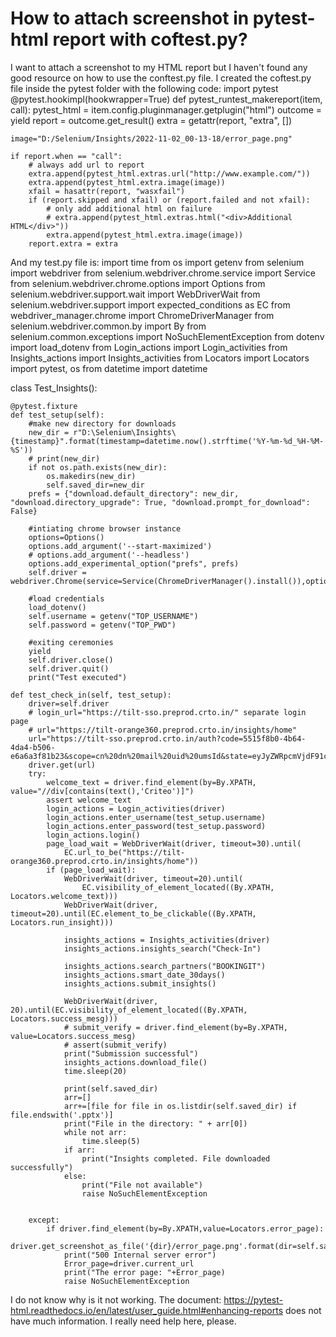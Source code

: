 
# How to attach screenshot in pytest-html report with coftest.py?

I want to attach a screenshot to my HTML report but I haven't found any good resource on how to use the conftest.py file. I created the coftest.py file inside the pytest folder with the following code:
import pytest
@pytest.hookimpl(hookwrapper=True)
def pytest_runtest_makereport(item, call):
    pytest_html = item.config.pluginmanager.getplugin("html")
    outcome = yield
    report = outcome.get_result()
    extra = getattr(report, "extra", [])

    image="D:/Selenium/Insights/2022-11-02_00-13-18/error_page.png"

    if report.when == "call":
        # always add url to report
        extra.append(pytest_html.extras.url("http://www.example.com/"))
        extra.append(pytest_html.extra.image(image))
        xfail = hasattr(report, "wasxfail")
        if (report.skipped and xfail) or (report.failed and not xfail):
            # only add additional html on failure
            # extra.append(pytest_html.extras.html("<div>Additional HTML</div>"))
            extra.append(pytest_html.extra.image(image))
        report.extra = extra

And my test.py file is:
import time
from os import getenv
from selenium import webdriver
from selenium.webdriver.chrome.service import Service
from selenium.webdriver.chrome.options import Options
from selenium.webdriver.support.wait import WebDriverWait
from selenium.webdriver.support import expected_conditions as EC
from webdriver_manager.chrome import ChromeDriverManager
from selenium.webdriver.common.by import By
from selenium.common.exceptions import NoSuchElementException
from dotenv import load_dotenv
from Login_actions import Login_activities
from Insights_actions import Insights_activities
from Locators import Locators
import pytest, os
from datetime import datetime


class Test_Insights():

    @pytest.fixture
    def test_setup(self):
        #make new directory for downloads
        new_dir = r"D:\Selenium\Insights\{timestamp}".format(timestamp=datetime.now().strftime('%Y-%m-%d_%H-%M-%S'))
        # print(new_dir)
        if not os.path.exists(new_dir):
            os.makedirs(new_dir)
            self.saved_dir=new_dir
        prefs = {"download.default_directory": new_dir, "download.directory_upgrade": True, "download.prompt_for_download": False}

        #intiating chrome browser instance
        options=Options()
        options.add_argument('--start-maximized')
        # options.add_argument('--headless')
        options.add_experimental_option("prefs", prefs)
        self.driver = webdriver.Chrome(service=Service(ChromeDriverManager().install()),options=options)

        #load credentials
        load_dotenv()
        self.username = getenv("TOP_USERNAME")
        self.password = getenv("TOP_PWD")

        #exiting ceremonies
        yield
        self.driver.close()
        self.driver.quit()
        print("Test executed")

    def test_check_in(self, test_setup):
        driver=self.driver
        # login_url="https://tilt-sso.preprod.crto.in/" separate login page
        # url="https://tilt-orange360.preprod.crto.in/insights/home"
        url="https://tilt-sso.preprod.crto.in/auth?code=5515f8b0-4b64-4da4-b506-e6a6a3f81b23&scope=cn%20dn%20mail%20uid%20umsId&state=eyJyZWRpcmVjdF91cmkiOiJcL2hvbWUiLCJub25jZSI6IktaTFBxczU5T3lQUWJaRUp0OFhBQWZvZDNueDhPaENDbGlJWVRqZ08ifQ%3D%3D"
        driver.get(url)
        try:
            welcome_text = driver.find_element(by=By.XPATH, value="//div[contains(text(),'Criteo')]")
            assert welcome_text
            login_actions = Login_activities(driver)
            login_actions.enter_username(test_setup.username)
            login_actions.enter_password(test_setup.password)
            login_actions.login()
            page_load_wait = WebDriverWait(driver, timeout=30).until(
                EC.url_to_be("https://tilt-orange360.preprod.crto.in/insights/home"))
            if (page_load_wait):
                WebDriverWait(driver, timeout=20).until(
                    EC.visibility_of_element_located((By.XPATH, Locators.welcome_text)))
                WebDriverWait(driver, timeout=20).until(EC.element_to_be_clickable((By.XPATH, Locators.run_insight)))

                insights_actions = Insights_activities(driver)
                insights_actions.insights_search("Check-In")

                insights_actions.search_partners("BOOKINGIT")
                insights_actions.smart_date_30days()
                insights_actions.submit_insights()

                WebDriverWait(driver, 20).until(EC.visibility_of_element_located((By.XPATH, Locators.success_mesg)))
                # submit_verify = driver.find_element(by=By.XPATH, value=Locators.success_mesg)
                # assert(submit_verify)
                print("Submission successful")
                insights_actions.download_file()
                time.sleep(20)

                print(self.saved_dir)
                arr=[]
                arr+=[file for file in os.listdir(self.saved_dir) if file.endswith('.pptx')]
                print("File in the directory: " + arr[0])
                while not arr:
                    time.sleep(5)
                if arr:
                    print("Insights completed. File downloaded successfully")
                else:
                    print("File not available")
                    raise NoSuchElementException


        except:
            if driver.find_element(by=By.XPATH,value=Locators.error_page):
                driver.get_screenshot_as_file('{dir}/error_page.png'.format(dir=self.saved_dir))
                print("500 Internal server error")
                Error_page=driver.current_url
                print("The error page: "+Error_page)
                raise NoSuchElementException

I do not know why is it not working. The document: https://pytest-html.readthedocs.io/en/latest/user_guide.html#enhancing-reports does not have much information.  I really need help here, please.

        